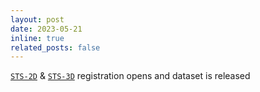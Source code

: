 ```yaml
---
layout: post
date: 2023-05-21
inline: true
related_posts: false
---
```


[`STS-2D`](https://tianchi.aliyun.com/competition/entrance/532086/introduction) & [`STS-3D`](https://tianchi.aliyun.com/competition/entrance/532087/introduction) registration opens and dataset is released
